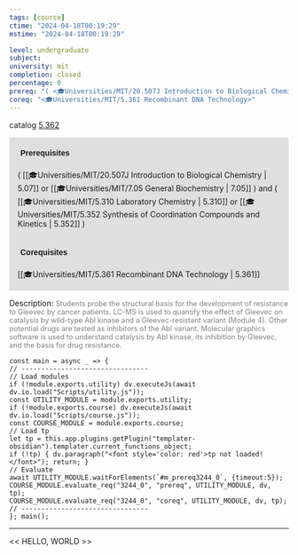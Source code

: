 ```yaml
---
tags: [course]
ctime: "2024-04-18T00:19:29"
mstime: "2024-04-18T00:19:29"

level: undergraduate
subject: 
university: mit
completion: closed
percentage: 0
prereq: "( <🎓Universities/MIT/20.507J Introduction to Biological Chemistry> or <🎓Universities/MIT/7.05 General Biochemistry> ) and ( <🎓Universities/MIT/5.310 Laboratory Chemistry> or <🎓Universities/MIT/5.352 Synthesis of Coordination Compounds and Kinetics> )"
coreq: "<🎓Universities/MIT/5.361 Recombinant DNA Technology>"
---
```


catalog [5.362](http://student.mit.edu/catalog/m5a.html#5.362)

<span style="display: block; padding: 15px; background-color: rgb(100, 100, 100, 0.2);"><font id="m_prereq3244_0" style="display: block; font-family: Arial, sans-serif; font-weight: bold; padding: 5px">Prerequisites</font><br><span id="prereq3244_0">( [[🎓Universities/MIT/20.507J Introduction to Biological Chemistry | 5.07]] or [[🎓Universities/MIT/7.05 General Biochemistry | 7.05]] ) and ( [[🎓Universities/MIT/5.310 Laboratory Chemistry | 5.310]] or [[🎓Universities/MIT/5.352 Synthesis of Coordination Compounds and Kinetics | 5.352]] )</span></span>
<span style="display: block; padding: 15px; background-color: rgb(100, 100, 100, 0.2);"><font id="m_coreq3244_0" style="display: block; font-family: Arial, sans-serif; font-weight: bold; padding: 5px">Corequisites</font><br><span id="coreq3244_0">[[🎓Universities/MIT/5.361 Recombinant DNA Technology | 5.361]]</span></span>

<font style="">Description:</font>
<font style="color: grey; font-size: 0.8rem;">Students probe the structural basis for the development of resistance to Gleevec by cancer patients. LC-MS is used to quantify the effect of Gleevec on catalysis by wild-type Abl kinase and a Gleevec-resistant variant (Module 4). Other potential drugs are tested as inhibitors of the Abl variant. Molecular graphics software is used to understand catalysis by Abl kinase, its inhibition by Gleevec, and the basis for drug resistance.</font>

```dataviewjs
const main = async _ => {
// --------------------------------
// Load modules
if (!module.exports.utility) dv.executeJs(await dv.io.load("Scripts/utility.js"));
const UTILITY_MODULE = module.exports.utility;
if (!module.exports.course) dv.executeJs(await dv.io.load("Scripts/course.js"));
const COURSE_MODULE = module.exports.course;
// Load tp
let tp = this.app.plugins.getPlugin("templater-obsidian").templater.current_functions_object;
if (!tp) { dv.paragraph("<font style='color: red'>tp not loaded!</font>"); return; }
// Evaluate
await UTILITY_MODULE.waitForElements(`#m_prereq3244_0`, {timeout:5});
COURSE_MODULE.evaluate_req("3244_0", "prereq", UTILITY_MODULE, dv, tp);
COURSE_MODULE.evaluate_req("3244_0", "coreq", UTILITY_MODULE, dv, tp);
// --------------------------------
}; main();
```

---

<< HELLO, WORLD >>
